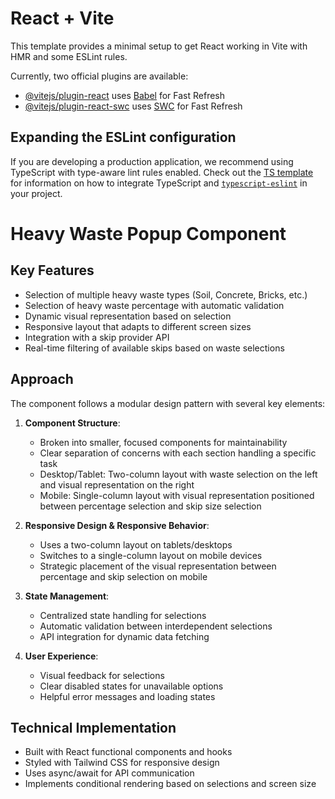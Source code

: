 # React + Vite

This template provides a minimal setup to get React working in Vite with HMR and some ESLint rules.

Currently, two official plugins are available:

- [@vitejs/plugin-react](https://github.com/vitejs/vite-plugin-react/blob/main/packages/plugin-react) uses [Babel](https://babeljs.io/) for Fast Refresh
- [@vitejs/plugin-react-swc](https://github.com/vitejs/vite-plugin-react/blob/main/packages/plugin-react-swc) uses [SWC](https://swc.rs/) for Fast Refresh

## Expanding the ESLint configuration

If you are developing a production application, we recommend using TypeScript with type-aware lint rules enabled. Check out the [TS template](https://github.com/vitejs/vite/tree/main/packages/create-vite/template-react-ts) for information on how to integrate TypeScript and [`typescript-eslint`](https://typescript-eslint.io) in your project.




# Heavy Waste Popup Component

## Key Features
- Selection of multiple heavy waste types (Soil, Concrete, Bricks, etc.)
- Selection of heavy waste percentage with automatic validation
- Dynamic visual representation based on selection
- Responsive layout that adapts to different screen sizes
- Integration with a skip provider API
- Real-time filtering of available skips based on waste selections

## Approach
The component follows a modular design pattern with several key elements:

1. **Component Structure**: 
   - Broken into smaller, focused components for maintainability
   - Clear separation of concerns with each section handling a specific task
   - Desktop/Tablet: Two-column layout with waste selection on the left and visual representation on the right
   - Mobile: Single-column layout with visual representation positioned between percentage selection and skip size selection

2. **Responsive Design & Responsive Behavior**:
   - Uses a two-column layout on tablets/desktops
   - Switches to a single-column layout on mobile devices
   - Strategic placement of the visual representation between percentage and skip selection on mobile

3. **State Management**:
   - Centralized state handling for selections
   - Automatic validation between interdependent selections
   - API integration for dynamic data fetching

4. **User Experience**:
   - Visual feedback for selections
   - Clear disabled states for unavailable options
   - Helpful error messages and loading states

## Technical Implementation
- Built with React functional components and hooks
- Styled with Tailwind CSS for responsive design
- Uses async/await for API communication
- Implements conditional rendering based on selections and screen size



